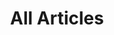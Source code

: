 ---
layout: _index.njk
title: All Articles
subHed: Starter Site for Eleventy Projects
eleventyNavigation:
  key: Articles
  order: 2
---